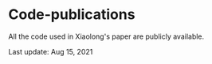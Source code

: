 # Code-publications

All the code used in Xiaolong's paper are publicly available.

Last update: Aug 15, 2021
